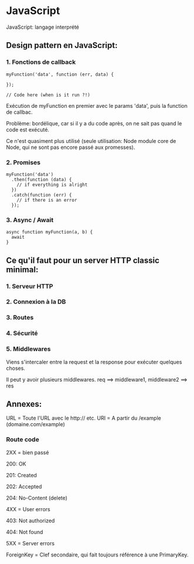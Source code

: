 # JavaScript
JavaScript: langage interprété

## Design pattern en JavaScript:

### 1. Fonctions de callback

```
myFunction('data', function (err, data) {

});

// Code here (when is it run ?!)
```

Exécution de myFunction en premier avec le params 'data', puis la function de callbac.

Problème: bordélique, car si il y a du code après, on ne sait pas quand le code est exécuté.

Ce n'est quasiment plus utilisé (seule utilisation: Node module core de Node, qui ne sont pas encore passé aux promesses).

### 2. Promises

```
myFunction('data')
  .then(function (data) {
    // if everything is alright
  })
  .catch(function (err) {
    // if there is an error
  });
```

### 3. Async / Await

```
async function myFunction(a, b) {
  await
}
```

## Ce qu'il faut pour un server HTTP classic minimal:

### 1. Serveur HTTP
### 2. Connexion à la DB
### 3. Routes
### 4. Sécurité
### 5. Middlewares

Viens s'intercaler entre la request et la response pour exécuter quelques choses.

Il peut y avoir plusieurs middlewares. req ==> middleware1, middleware2 ==> res

## Annexes:

URL = Toute l'URL avec le http:// etc.
URI = A partir du /example (domaine.com/example)

### Route code
2XX = bien passé

200: OK

201: Created

202: Accepted

204: No-Content (delete)


4XX = User errors

403: Not authorized

404: Not found


5XX = Server errors


ForeignKey = Clef secondaire, qui fait toujours référence à une PrimaryKey.
